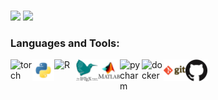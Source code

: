 ### 
<img src="https://media.giphy.com/media/WUlplcMpOCEmTGBtBW/giphy.gif" width="30" />


<img align="middel" src="https://github-readme-stats.vercel.app/api?username=wamawama&show_icons=true&icon_color=805AD5&text_color=718096&bg_color=ffffff&hide_title=true" />  




### Languages and Tools:

<img align="left" alt="torch" title="pytorch" width="35px" src="https://pytorch.org/assets/images/pytorch-logo.png" />
<img align="left" alt="python" title="python" width="35px" src="https://raw.githubusercontent.com/github/explore/80688e429a7d4ef2fca1e82350fe8e3517d3494d/topics/python/python.png" />
<img align="left" alt="R" title="R" width="35px" src="https://raw.githubusercontent.com/jmnote/z-icons/master/svg/r.svg" />
<img align="left" alt="latex"  title="latex" width="35px" src="https://raw.githubusercontent.com/github/explore/80688e429a7d4ef2fca1e82350fe8e3517d3494d/topics/latex/latex.png" />
<img align="left" alt="matlab"  title="matlab" width="35px" src="https://raw.githubusercontent.com/github/explore/80688e429a7d4ef2fca1e82350fe8e3517d3494d/topics/matlab/matlab.png" />
<img align="left" alt="pycharm"  title="pycharm" width="35px" src="https://upload.wikimedia.org/wikipedia/commons/thumb/1/1d/PyCharm_Icon.svg/768px-PyCharm_Icon.svg.png" />
<img align="left" alt="docker"  title="docker" width="35px" src="https://cdn4.iconfinder.com/data/icons/logos-and-brands/512/97_Docker_logo_logos-512.png" />
<img align="left" alt="Git"  title="Git" width="35px" src="https://raw.githubusercontent.com/github/explore/80688e429a7d4ef2fca1e82350fe8e3517d3494d/topics/git/git.png" />
<img align="left" alt="GitHub"  title="GitHub" width="35px" src="https://raw.githubusercontent.com/github/explore/78df643247d429f6cc873026c0622819ad797942/topics/github/github.png" />
